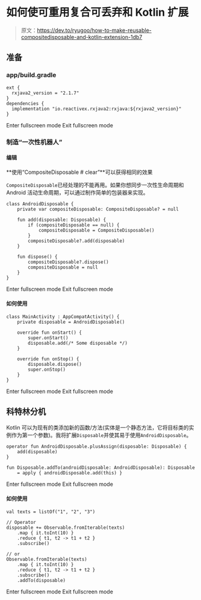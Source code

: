# 如何使可重用复合可丢弃和 Kotlin 扩展

> 原文：<https://dev.to/ryugoo/how-to-make-reusable-compositedisposable-and-kotlin-extension-1db7>

## 准备

### app/build.gradle

```
ext {
  rxjava2_version = "2.1.7"
}
dependencies {
  implementation "io.reactivex.rxjava2:rxjava:${rxjava2_version}"
} 
```

Enter fullscreen mode Exit fullscreen mode

### 制造“一次性机器人”

#### 编辑

**使用“CompositeDisposable # clear”**可以获得相同的效果

`CompositeDisposable`已经处理的不能再用。如果你想同步一次性生命周期和 Android 活动生命周期，可以通过制作简单的包装器来实现。

```
class AndroidDisposable {
    private var compositeDisposable: CompositeDisposable? = null

    fun add(disposable: Disposable) {
        if (compositeDisposable == null) {
            compositeDisposable = CompositeDisposable()
        }
        compositeDisposable?.add(disposable)
    }

    fun dispose() {
        compositeDisposable?.dispose()
        compositeDisposable = null
    }
} 
```

Enter fullscreen mode Exit fullscreen mode

#### 如何使用

```
class MainActivity : AppCompatActivity() {
    private disposable = AndroidDisposable()

    override fun onStart() {
        super.onStart()
        disposable.add(/* Some disposable */)
    }

    override fun onStop() {
        disposable.dispose()
        super.onStop()
    }
} 
```

Enter fullscreen mode Exit fullscreen mode

## 科特林分机

Kotlin 可以为现有的类添加新的函数/方法(实体是一个静态方法，它将目标类的实例作为第一个参数)。我将扩展`Disposable`并使其易于使用`AndroidDisposable`。

```
operator fun AndroidDisposable.plusAssign(disposable: Disposable) {
    add(disposable)
}

fun Disposable.addTo(androidDisposable: AndroidDisposable): Disposable
    = apply { androidDisposable.add(this) } 
```

Enter fullscreen mode Exit fullscreen mode

#### 如何使用

```
val texts = listOf("1", "2", "3")

// Operator
disposable += Observable.fromIterable(texts)
    .map { it.toInt(10) }
    .reduce { t1, t2 -> t1 + t2 }
    .subscribe()

// or
Observable.fromIterable(texts)
    .map { it.toInt(10) }
    .reduce { t1, t2 -> t1 + t2 }
    .subscribe()
    .addTo(disposable) 
```

Enter fullscreen mode Exit fullscreen mode
